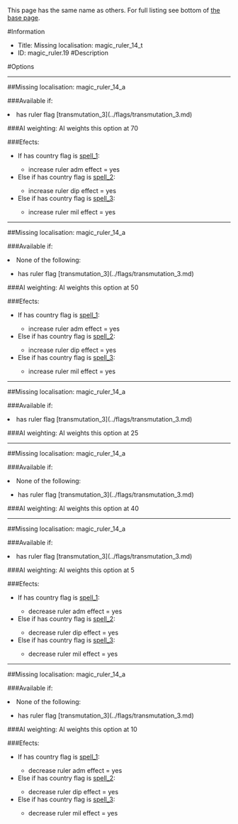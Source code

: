 This page has the same name as others. For full listing see bottom of [the base page](missing_localisation_magic_ruler_14_t2.md).

#Information
 - Title: Missing localisation: magic_ruler_14_t
 - ID: magic_ruler.19
#Description

#Options

___
##Missing localisation: magic_ruler_14_a

###Available if:
<li>has ruler flag [transmutation_3](../flags/transmutation_3.md)</li>

###AI weighting:
AI weights this option at 70


###Efects:<ul><li>If has country flag is [spell_1](../flags/spell_1.md):</li><ul><li>increase ruler adm effect = yes</li></ul><li>Else if has country flag is [spell_2](../flags/spell_2.md):</li><ul><li>increase ruler dip effect = yes</li></ul><li>Else if has country flag is [spell_3](../flags/spell_3.md):</li><ul><li>increase ruler mil effect = yes</li></ul></ul>

___
##Missing localisation: magic_ruler_14_a

###Available if:
<li>None of the following:</li><ul><li>has ruler flag [transmutation_3](../flags/transmutation_3.md)</li></ul>

###AI weighting:
AI weights this option at 50


###Efects:<ul><li>If has country flag is [spell_1](../flags/spell_1.md):</li><ul><li>increase ruler adm effect = yes</li></ul><li>Else if has country flag is [spell_2](../flags/spell_2.md):</li><ul><li>increase ruler dip effect = yes</li></ul><li>Else if has country flag is [spell_3](../flags/spell_3.md):</li><ul><li>increase ruler mil effect = yes</li></ul></ul>

___
##Missing localisation: magic_ruler_14_a

###Available if:
<li>has ruler flag [transmutation_3](../flags/transmutation_3.md)</li>

###AI weighting:
AI weights this option at 25


___
##Missing localisation: magic_ruler_14_a

###Available if:
<li>None of the following:</li><ul><li>has ruler flag [transmutation_3](../flags/transmutation_3.md)</li></ul>

###AI weighting:
AI weights this option at 40


___
##Missing localisation: magic_ruler_14_a

###Available if:
<li>has ruler flag [transmutation_3](../flags/transmutation_3.md)</li>

###AI weighting:
AI weights this option at 5


###Efects:<ul><li>If has country flag is [spell_1](../flags/spell_1.md):</li><ul><li>decrease ruler adm effect = yes</li></ul><li>Else if has country flag is [spell_2](../flags/spell_2.md):</li><ul><li>decrease ruler dip effect = yes</li></ul><li>Else if has country flag is [spell_3](../flags/spell_3.md):</li><ul><li>decrease ruler mil effect = yes</li></ul></ul>

___
##Missing localisation: magic_ruler_14_a

###Available if:
<li>None of the following:</li><ul><li>has ruler flag [transmutation_3](../flags/transmutation_3.md)</li></ul>

###AI weighting:
AI weights this option at 10


###Efects:<ul><li>If has country flag is [spell_1](../flags/spell_1.md):</li><ul><li>decrease ruler adm effect = yes</li></ul><li>Else if has country flag is [spell_2](../flags/spell_2.md):</li><ul><li>decrease ruler dip effect = yes</li></ul><li>Else if has country flag is [spell_3](../flags/spell_3.md):</li><ul><li>decrease ruler mil effect = yes</li></ul></ul>
